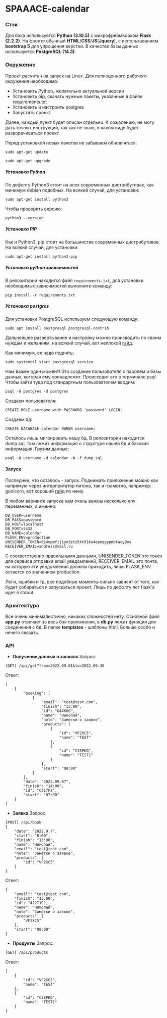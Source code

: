 # SPAAACE-calendar

### Стэк
Для бэка используется **Python (3.10.5)** с микрофреймворком **Flask (2.2.2)**.
На фронте обычный **HTML**/**CSS**/**JS**(**Jquery**), с использованием **bootstrap 5** для упрощения верстки.
В качестве базы данных используется **PostgreSQL (14.3)**.

### Окружение
Проект расчитан на запуск на Linux. Для полноценного рабочего окружения необходимо:
- Установить Python, желательно актуальной версии
- Установить pip, скачать нужные пакеты, указанные в файле requirements.txt
- Установить и настроить postgres
- Запустить проект

Далее, каждый пункт будет описан отдельно. К сожалению, не могу дать точных инструкций, так как не знаю, в каком виде будет разворачиваться проект.

Перед установкой новых пакетов не забываем обновляться:
```
sudo apt-get update
```
```
sudo apt-get upgrade
```

##### Установка Python
По дефолту Python3 стоит на всех современных дистрибутивах, как минимум debian подобных.
На всякий случай, для установки:
```
sudo apt-get install python3
```
Чтобы проверить версию:
```
python3 --version
```

##### Установка PIP
Как и Python3, pip стоит на большинстве современных дистрибутивов.
На всякий случай, для установки:
```
sudo apt-get install python3-pip
```

##### Установка python зависимостей
В репозитории находится файл `requirements.txt`, для установки необходимых зависимостей выполните команду:
```
pip install -r requirements.txt
```

##### Установка postgres
Для установки PostgreSQL используем следующую команду:
```
sudo apt install postgresql postgresql-contrib
```
Дальнейшее развертывание и настройку можно производить по своим нуждам и желаниям, на всякий случай, вот неплохой [гайд](https://www.digitalocean.com/community/tutorials/how-to-install-postgresql-on-ubuntu-20-04-quickstart "гайд").

Как минимум, ее надо поднять:
```
sudo systemctl start postgresql.service
```

Нам важен один момент! Это создание пользователя с паролем и базы данных, которая ему принадлежит. Происходит это в терминале psql. Чтобы зайти туда под стандартным пользователем вводим:
```
psql -U postgres -d postgres
```
Создаем пользователя:
```
CREATE ROLE username with PASSWORD 'password' LOGIN;
```
Создаем бд:
```
CREATE DATABASE calendar OWNER username;
```

Осталось лишь мигрировать нашу бд. В репозитории находится dump.sql, там лежит информация о структуре нашей бд и базовая информация. Грузим данные:
```
psql -U username -d calendar -W -f dump.sql
```
#### Запуск
Последнее, что осталось - запуск. Поднимать приложение можно как напрямую через интерпритатор питона, так и грамотно, например: gunicorn, вот хороший [гайд](https://www.digitalocean.com/community/tutorials/how-to-deploy-python-wsgi-apps-using-gunicorn-http-server-behind-nginx#downloading-and-installing-gunicorn "гайд") по нему.

В любом варианте запуска нам очень важны несколько env переменных, а именно:
```
DB_USER=username
DB_PASS=password
DB_HOST=localhost
DB_PORT=5432
DB_NAME=calendar
FLASK_ENV=production
UNISENDER_TOKEN=614mpmfijiyn3ztz5kt916x4epnqgypmbtacy9oy
RECEIVER_EMAIL=address@mail.ru
```

С соответственно правильными данными, UNISENDER_TOKEN это токен для сервиса отправки email уведомлений, RECEIVER_EMAIL это почта, на которую эти уведомления должны приходить, лишь FLASK_ENV остается со значением production.

Логи, ошибки и тд, все подобные моменты сильно зависят от того, как будет собираться и запускаться проект. Лишь по дефолту лог flask'a идет в stdout.

### Архитектура
Все очень минималистично, никаких сложностей нету. Основной файл **app.py** отвечает за весь бэк приложения, в **db.py** лежат функции для соединения с бд. В папке **templates** - шаблоны html. Больше особо и нечего сказать.

### API

- **Получение данных о записях**
Запрос:
```
[GET] /api/get?from=2022.09.01&to=2022.09.30
```
Ответ:
```
[
	{
		"booking": [
			{
				"email": "test@test.com",
				"finish": "13:00",
				"id": "U44KUG",
				"name": "Николай",
				"note": "Заметки о заявке",
				"products": [
					{
						"id": "VF2XC5",
						"name": "TEST"
					},
					{
						"id": "C3SPKG",
						"name": "TEST1"
					}
				],
				"start": "08:00"
			}
		],
		"date": "2022.09.07",
		"finish": "14:00",
		"id": "C517FZ",
		"start": "07:00"
	}
]
```

- **Заявка**
Запрос:
```
[POST] /api/book
{
	"date": "2022.9.7",
	"start": "8:00",
	"finish": "13:00",
	"name": "Николай",
	"email": "test@test.com",
	"note": "Заметки о заявке",
	"products": [
		"id": "VF2XC5"
	]
}
```
Ответ:
```
{
	"email": "test@test.com",
	"finish": "13:00",
	"id": "4J2T1C",
	"name": "Николай",
	"note": "Заметки о заявке",
	"products": [
		"VF2XC5"
	],
	"start": "08:00"
}
```

- **Продукты**
Запрос:
```
[GET] /api/products
```
Ответ:
```
[
	{
		"id": "VF2XC5",
		"name": "TEST"
	},
	{
		"id": "C3SPKG",
		"name": "TEST1"
	}
]
```
